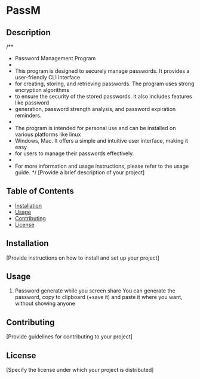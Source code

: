 # PassM

## Description
/**
 * Password Management Program
 *
 * This program is designed to securely manage passwords. It provides a user-friendly CLI interface
 * for creating, storing, and retrieving passwords. The program uses strong encryption algorithms
 * to ensure the security of the stored passwords. It also includes features like password
 * generation, password strength analysis, and password expiration reminders.
 *
 * The program is intended for personal use and can be installed on various platforms like linux
 * Windows, Mac. It offers a simple and intuitive user interface, making it easy
 * for users to manage their passwords effectively.
 *
 * For more information and usage instructions, please refer to the usage guide.
 */
[Provide a brief description of your project]

## Table of Contents
- [Installation](#installation)
- [Usage](#usage)
- [Contributing](#contributing)
- [License](#license)

## Installation
[Provide instructions on how to install and set up your project]

## Usage

1. Password generate while you screen share
You can generate the password, copy to clipboard (+save it) and paste it where you want, without showing anyone

## Contributing
[Provide guidelines for contributing to your project]

## License
[Specify the license under which your project is distributed]

